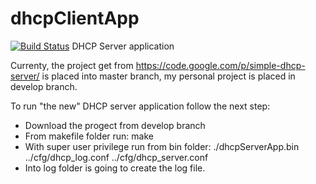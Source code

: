 dhcpClientApp
=========================
[![Build Status](https://travis-ci.org/chesleybrown/bitbucket-codeship-status.svg?branch=develop)](https://travis-ci.org/chesleybrown/bitbucket-codeship-status)
DHCP Server application

Currenty, the project get from https://code.google.com/p/simple-dhcp-server/ is placed into master branch, my personal project is placed in develop branch.

To run "the new" DHCP server application follow the next step:

 - Download the progect from develop branch
 - From makefile folder run: make 
 - With super user privilege run from bin folder: ./dhcpServerApp.bin ../cfg/dhcp_log.conf  ../cfg/dhcp_server.conf 
 - Into log folder is going to create the log file. 



